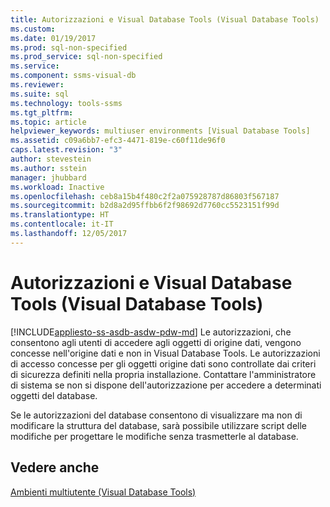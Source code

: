 ```yaml
---
title: Autorizzazioni e Visual Database Tools (Visual Database Tools) | Microsoft Docs
ms.custom: 
ms.date: 01/19/2017
ms.prod: sql-non-specified
ms.prod_service: sql-non-specified
ms.service: 
ms.component: ssms-visual-db
ms.reviewer: 
ms.suite: sql
ms.technology: tools-ssms
ms.tgt_pltfrm: 
ms.topic: article
helpviewer_keywords: multiuser environments [Visual Database Tools]
ms.assetid: c09a6bb7-efc3-4471-819e-c60f11de96f0
caps.latest.revision: "3"
author: stevestein
ms.author: sstein
manager: jhubbard
ms.workload: Inactive
ms.openlocfilehash: ceb8a15b4f480c2f2a075928787d86803f567187
ms.sourcegitcommit: b2d8a2d95ffbb6f2f98692d7760cc5523151f99d
ms.translationtype: HT
ms.contentlocale: it-IT
ms.lasthandoff: 12/05/2017
---
```

# <a name="permissions-and-visual-database-tools-visual-database-tools"></a>Autorizzazioni e Visual Database Tools (Visual Database Tools)
[!INCLUDE[appliesto-ss-asdb-asdw-pdw-md](../../includes/appliesto-ss-asdb-asdw-pdw-md.md)] Le autorizzazioni, che consentono agli utenti di accedere agli oggetti di origine dati, vengono concesse nell'origine dati e non in Visual Database Tools. Le autorizzazioni di accesso concesse per gli oggetti origine dati sono controllate dai criteri di sicurezza definiti nella propria installazione. Contattare l'amministratore di sistema se non si dispone dell'autorizzazione per accedere a determinati oggetti del database.  
  
Se le autorizzazioni del database consentono di visualizzare ma non di modificare la struttura del database, sarà possibile utilizzare script delle modifiche per progettare le modifiche senza trasmetterle al database.  
  
## <a name="see-also"></a>Vedere anche  
[Ambienti multiutente &#40;Visual Database Tools&#41;](../../ssms/visual-db-tools/multiuser-environments-visual-database-tools.md)  
  

